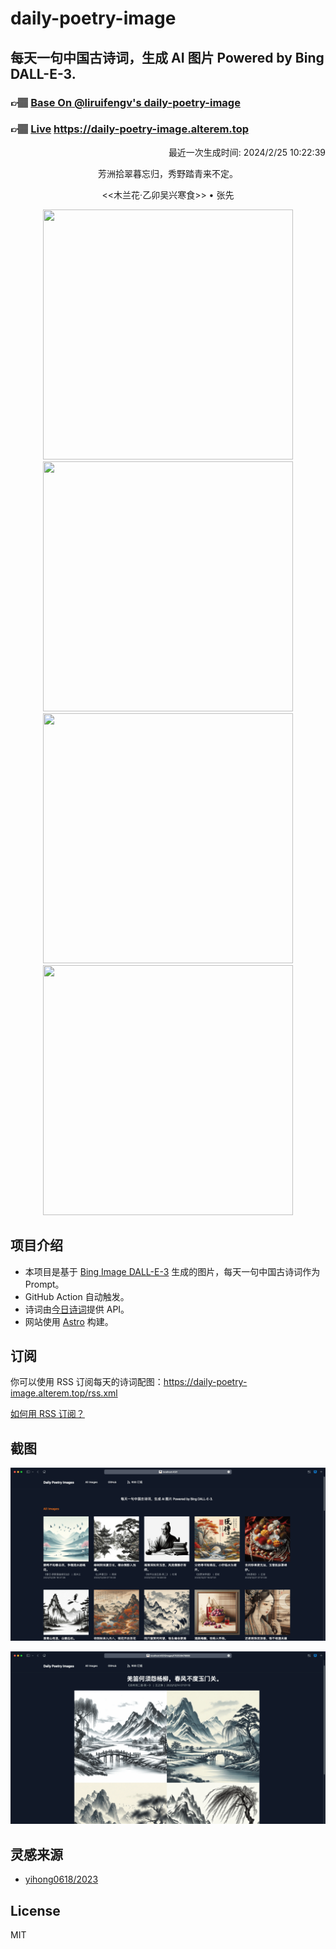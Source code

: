 
# daily-poetry-image

## 每天一句中国古诗词，生成 AI 图片 Powered by Bing DALL-E-3.

### 👉🏽 [Base On @liruifengv's daily-poetry-image](https://github.com/liruifengv/daily-poetry-image)

### 👉🏽 [Live](https://daily-poetry-image.alterem.top/) https://daily-poetry-image.alterem.top

<p align="right">
  最近一次生成时间: 2024/2/25 10:22:39
</p>
<p align="center">
芳洲拾翠暮忘归，秀野踏青来不定。
</p>
<p align="center">
<<木兰花·乙卯吴兴寒食>> • 张先
</p>
<p align="center">
<img src="https://tse3.mm.bing.net/th/id/OIG2.Yo9nRoloNrfusZpKJRzu" height="400" width="400" />
<img src="https://tse1.mm.bing.net/th/id/OIG2.6yxDsU8Ez7cqwgzRjej5" height="400" width="400" />
<img src="https://tse2.mm.bing.net/th/id/OIG2.pVJ6FuLSX0DXj8KqbK9z" height="400" width="400" />
<img src="https://tse1.mm.bing.net/th/id/OIG2.hdxRYJiUOGn6PWO8MZpy" height="400" width="400" />
</p>

## 项目介绍

-   本项目是基于 [Bing Image DALL-E-3](https://www.bing.com/images/create) 生成的图片，每天一句中国古诗词作为 Prompt。
-   GitHub Action 自动触发。
-   诗词由[今日诗词](https://www.jinrishici.com/)提供 API。
-   网站使用 [Astro](https://astro.build) 构建。

## 订阅

你可以使用 RSS 订阅每天的诗词配图：https://daily-poetry-image.alterem.top/rss.xml

[如何用 RSS 订阅？](https://zhuanlan.zhihu.com/p/55026716)

## 截图

![图片列表](./screenshots/Snipaste_2023-12-28_21-00-26.png)

![图片详情](./screenshots/Snipaste_2023-12-28_21-00-53.png)

## 灵感来源

-   [yihong0618/2023](https://github.com/yihong0618/2023)

## License

MIT
